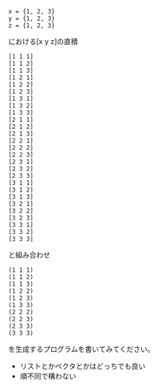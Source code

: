 ```
x = {1, 2, 3}
y = {1, 2, 3}
z = {1, 2, 3}
```

における[x y z]の直積

```
[1 1 1] 
[1 1 2] 
[1 1 3] 
[1 2 1] 
[1 2 2] 
[1 2 3] 
[1 3 1] 
[1 3 2] 
[1 3 3] 
[2 1 1] 
[2 1 2] 
[2 1 3] 
[2 2 1] 
[2 2 2] 
[2 2 3] 
[2 3 1] 
[2 3 2] 
[2 3 3] 
[3 1 1] 
[3 1 2] 
[3 1 3] 
[3 2 1] 
[3 2 2] 
[3 2 3] 
[3 3 1] 
[3 3 2] 
[3 3 3]
```

と組み合わせ

```
(1 1 1)
(1 1 2)
(1 1 3)
(1 2 2)
(1 2 3)
(1 3 3)
(2 2 2)
(2 2 3)
(2 3 3)
(3 3 3)
```

を生成するプログラムを書いてみてください。
- リストとかベクタとかはどっちでも良い
- 順不同で構わない
